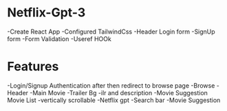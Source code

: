 # Netflix-Gpt-3
 
-Create React App 
-Configured TailwindCss
-Header
Login form
-SignUp form
-Form Validation
-Useref HOOk


# Features
  -Login/Signup
  Authentication after then redirect to browse page
 -Browse
   -Header
   -Main Movie
    -Trailer Bg
    -ilr and description
    -Movie Suggestion
    Movie List
    -vertically scrollable
 -Netflix gpt
 -Search bar
 -Movie Suggestion
